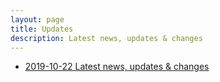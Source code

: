 ```yaml
---
layout: page
title: Updates
description: Latest news, updates & changes
---
```


* [2019-10-22 Latest news, updates & changes](/updates/2019/10/22/latest-news-updates-changes.html)

<style>
.post-header {display: none;}
.post-content:before {font-size: 42px; content: "Latest news, updates & changes.";}
</style>

